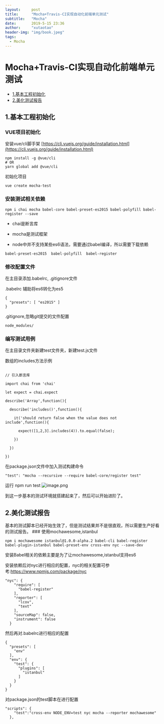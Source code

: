 ```yaml
---
layout:     post
title:      "Mocha+Travis-CI实现自动化前端单元测试"
subtitle:   "Mocha"
date:       2019-5-15 23:36
author:     "xutaotao"
header-img: "img/book.jpeg"
tags:
  - Mocha
---
```


# Mocha+Travis-CI实现自动化前端单元测试

* [1.基本工程初始化](#1)
* [2.美化测试报告](#2)


<h2  id="1">1.基本工程初始化</h2>

### VUE项目初始化
安装vue/cli脚手架
[https://cli.vuejs.org/guide/installation.html](https://cli.vuejs.org/guide/installation.html)

```
npm install -g @vue/cli
# OR
yarn global add @vue/cli
```
初始化项目
```
vue create mocha-test
```

### 安装测试相关依赖

`npm i chai mocha babel-core babel-preset-es2015 babel-polyfill babel-register --save`

- chai是断言库

- mocha是测试框架

- node中并不支持某些es6语法，需要通过babel编译，所以需要下载依赖

`babel-preset-es2015  babel-polyfill  babel-register `

### 修改配置文件

在主目录添加.babelrc, .gitignore文件

.babelrc 辅助将es6转化为es5
```
{
  "presets": [ "es2015" ]
}
```

.gitignore,忽略git提交的文件配置

```
node_modules/
```

### 编写测试用例

在主目录文件夹新建test文件夹，新建test.js文件

数组的includes方法示例

```

// 引入断言库

import chai from 'chai'

let expect = chai.expect

describe('Array',function(){

  describe('includes()',function(){

    it('should return false when the value does not include',function(){

      expect([1,2,3].includes(4)).to.equal(false);

    })

  })

})

```

在package.json文件中加入测试构建命令
```
"test": "mocha --recursive --require babel-core/register test"
```
运行 npm run test
![image.png](https://upload-images.jianshu.io/upload_images/8108267-950d005a8bc3d1a3.png?imageMogr2/auto-orient/strip%7CimageView2/2/w/1240)

到这一步基本的测试环境就搭建起来了，然后可以开始进阶了。

<h2 id="2">2.美化测试报告</h2>
基本的测试脚本已经开始生效了，但是测试结果并不是很直观，所以需要生产好看的测试报告。
### 使用mochawesome,istanbul

`npm i mochawesome istanbul@1.0.0-alpha.2 babel-cli babel-register babel-plugin-istanbul babel-preset-env cross-env nyc --save-dev`

安装Babel相关的依赖主要是为了让mochawesome,istanbul支持es6

安装依赖后对nyc进行相应的配置，nyc的相关配置可参考:https://www.npmjs.com/package/nyc
```
"nyc": {
    "require": [
      "babel-register"
    ],
    "reporter": [
      "lcov",
      "text"
    ],
    "sourceMap": false,
    "instrument": false
  }
```
然后再对.babelrc进行相应的配置
```
{
  "presets": [
    "env"
  ],
  "env": {
    "test": {
      "plugins": [
        "istanbul"
      ]
    }
  }
}
```
对package.json的test脚本在进行配置
```
"scripts": {
    "test":"cross-env NODE_ENV=test nyc mocha --reporter mochawesome"
  },
```

